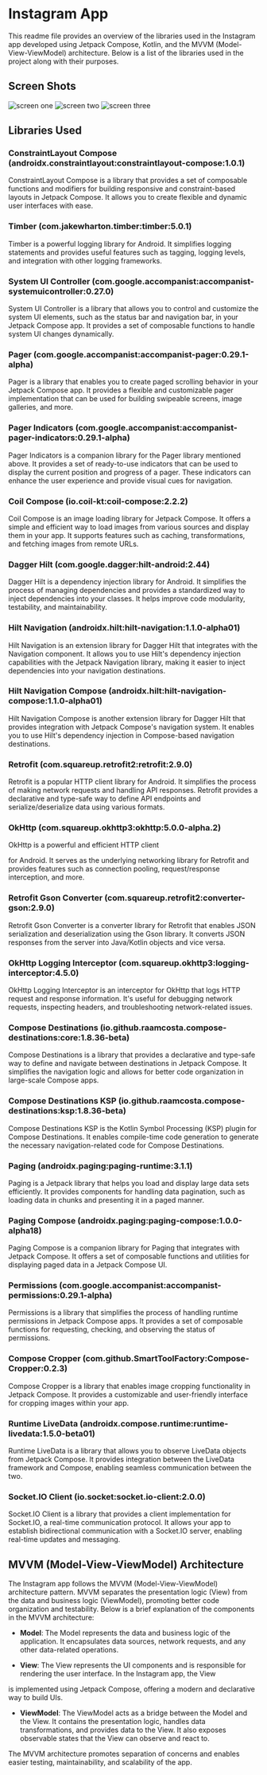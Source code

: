 # Instagram App

This readme file provides an overview of the libraries used in the Instagram app developed using Jetpack Compose, Kotlin, and the MVVM (Model-View-ViewModel) architecture. Below is a list of the libraries used in the project along with their purposes.

## Screen Shots
![screen one](https://github.com/AhmedMaherHosny/Instagram-jetpack-compose/blob/master/screen_shots/1.jpg)
![screen two](https://github.com/AhmedMaherHosny/Instagram-jetpack-compose/blob/master/screen_shots/2.jpg)
![screen three](https://github.com/AhmedMaherHosny/Instagram-jetpack-compose/blob/master/screen_shots/3.jpg)

## Libraries Used

### ConstraintLayout Compose (androidx.constraintlayout:constraintlayout-compose:1.0.1)
ConstraintLayout Compose is a library that provides a set of composable functions and modifiers for building responsive and constraint-based layouts in Jetpack Compose. It allows you to create flexible and dynamic user interfaces with ease.

### Timber (com.jakewharton.timber:timber:5.0.1)
Timber is a powerful logging library for Android. It simplifies logging statements and provides useful features such as tagging, logging levels, and integration with other logging frameworks.

### System UI Controller (com.google.accompanist:accompanist-systemuicontroller:0.27.0)
System UI Controller is a library that allows you to control and customize the system UI elements, such as the status bar and navigation bar, in your Jetpack Compose app. It provides a set of composable functions to handle system UI changes dynamically.

### Pager (com.google.accompanist:accompanist-pager:0.29.1-alpha)
Pager is a library that enables you to create paged scrolling behavior in your Jetpack Compose app. It provides a flexible and customizable pager implementation that can be used for building swipeable screens, image galleries, and more.

### Pager Indicators (com.google.accompanist:accompanist-pager-indicators:0.29.1-alpha)
Pager Indicators is a companion library for the Pager library mentioned above. It provides a set of ready-to-use indicators that can be used to display the current position and progress of a pager. These indicators can enhance the user experience and provide visual cues for navigation.

### Coil Compose (io.coil-kt:coil-compose:2.2.2)
Coil Compose is an image loading library for Jetpack Compose. It offers a simple and efficient way to load images from various sources and display them in your app. It supports features such as caching, transformations, and fetching images from remote URLs.

### Dagger Hilt (com.google.dagger:hilt-android:2.44)
Dagger Hilt is a dependency injection library for Android. It simplifies the process of managing dependencies and provides a standardized way to inject dependencies into your classes. It helps improve code modularity, testability, and maintainability.

### Hilt Navigation (androidx.hilt:hilt-navigation:1.1.0-alpha01)
Hilt Navigation is an extension library for Dagger Hilt that integrates with the Navigation component. It allows you to use Hilt's dependency injection capabilities with the Jetpack Navigation library, making it easier to inject dependencies into your navigation destinations.

### Hilt Navigation Compose (androidx.hilt:hilt-navigation-compose:1.1.0-alpha01)
Hilt Navigation Compose is another extension library for Dagger Hilt that provides integration with Jetpack Compose's navigation system. It enables you to use Hilt's dependency injection in Compose-based navigation destinations.

### Retrofit (com.squareup.retrofit2:retrofit:2.9.0)
Retrofit is a popular HTTP client library for Android. It simplifies the process of making network requests and handling API responses. Retrofit provides a declarative and type-safe way to define API endpoints and serialize/deserialize data using various formats.

### OkHttp (com.squareup.okhttp3:okhttp:5.0.0-alpha.2)
OkHttp is a powerful and efficient HTTP client

 for Android. It serves as the underlying networking library for Retrofit and provides features such as connection pooling, request/response interception, and more.

### Retrofit Gson Converter (com.squareup.retrofit2:converter-gson:2.9.0)
Retrofit Gson Converter is a converter library for Retrofit that enables JSON serialization and deserialization using the Gson library. It converts JSON responses from the server into Java/Kotlin objects and vice versa.

### OkHttp Logging Interceptor (com.squareup.okhttp3:logging-interceptor:4.5.0)
OkHttp Logging Interceptor is an interceptor for OkHttp that logs HTTP request and response information. It's useful for debugging network requests, inspecting headers, and troubleshooting network-related issues.

### Compose Destinations (io.github.raamcosta.compose-destinations:core:1.8.36-beta)
Compose Destinations is a library that provides a declarative and type-safe way to define and navigate between destinations in Jetpack Compose. It simplifies the navigation logic and allows for better code organization in large-scale Compose apps.

### Compose Destinations KSP (io.github.raamcosta.compose-destinations:ksp:1.8.36-beta)
Compose Destinations KSP is the Kotlin Symbol Processing (KSP) plugin for Compose Destinations. It enables compile-time code generation to generate the necessary navigation-related code for Compose Destinations.

### Paging (androidx.paging:paging-runtime:3.1.1)
Paging is a Jetpack library that helps you load and display large data sets efficiently. It provides components for handling data pagination, such as loading data in chunks and presenting it in a paged manner.

### Paging Compose (androidx.paging:paging-compose:1.0.0-alpha18)
Paging Compose is a companion library for Paging that integrates with Jetpack Compose. It offers a set of composable functions and utilities for displaying paged data in a Jetpack Compose UI.

### Permissions (com.google.accompanist:accompanist-permissions:0.29.1-alpha)
Permissions is a library that simplifies the process of handling runtime permissions in Jetpack Compose apps. It provides a set of composable functions for requesting, checking, and observing the status of permissions.

### Compose Cropper (com.github.SmartToolFactory:Compose-Cropper:0.2.3)
Compose Cropper is a library that enables image cropping functionality in Jetpack Compose. It provides a customizable and user-friendly interface for cropping images within your app.

### Runtime LiveData (androidx.compose.runtime:runtime-livedata:1.5.0-beta01)
Runtime LiveData is a library that allows you to observe LiveData objects from Jetpack Compose. It provides integration between the LiveData framework and Compose, enabling seamless communication between the two.

### Socket.IO Client (io.socket:socket.io-client:2.0.0)
Socket.IO Client is a library that provides a client implementation for Socket.IO, a real-time communication protocol. It allows your app to establish bidirectional communication with a Socket.IO server, enabling real-time updates and messaging.

## MVVM (Model-View-ViewModel) Architecture

The Instagram app follows the MVVM (Model-View-ViewModel) architecture pattern. MVVM separates the presentation logic (View) from the data and business logic (ViewModel), promoting better code organization and testability. Below is a brief explanation of the components in the MVVM architecture:

- **Model**: The Model represents the data and business logic of the application. It encapsulates data sources, network requests, and any other data-related operations.

- **View**: The View represents the UI components and is responsible for rendering the user interface. In the Instagram app, the View

 is implemented using Jetpack Compose, offering a modern and declarative way to build UIs.

- **ViewModel**: The ViewModel acts as a bridge between the Model and the View. It contains the presentation logic, handles data transformations, and provides data to the View. It also exposes observable states that the View can observe and react to.

The MVVM architecture promotes separation of concerns and enables easier testing, maintainability, and scalability of the app.
